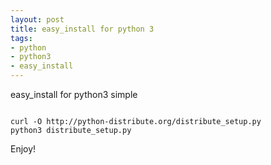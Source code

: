 ```yaml
--- 
layout: post
title: easy_install for python 3
tags: 
- python
- python3
- easy_install
---
```

easy_install for python3 simple

<code>
curl -O http://python-distribute.org/distribute_setup.py
python3 distribute_setup.py
</code>

Enjoy!
